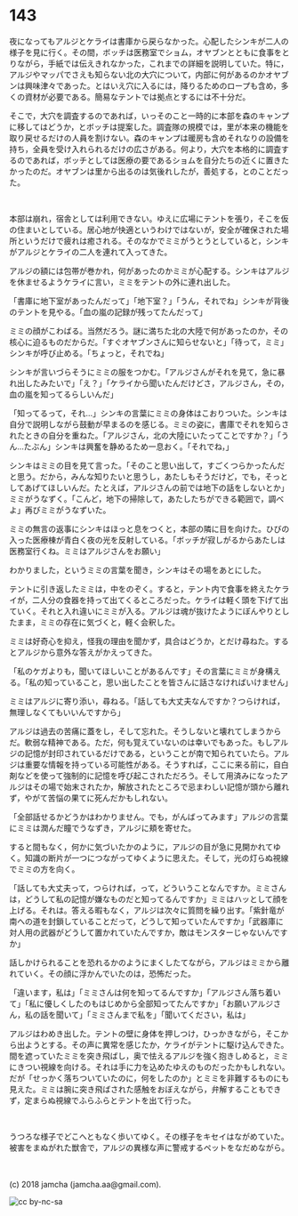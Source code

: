 # 143

夜になってもアルジとケライは書庫から戻らなかった。心配したシンキが二人の様子を見に行く。その間，ボッチは医務室でショム，オヤブンとともに食事をとりながら，手紙では伝えきれなかった，これまでの詳細を説明していた。特に，アルジやマッパでさえも知らない北の大穴について，内部に何があるのかオヤブンは興味津々であった。とはいえ穴に入るには，降りるためのロープも含め，多くの資材が必要である。簡易なテントでは拠点とするには不十分だ。  

そこで，大穴を調査するのであれば，いっそのこと一時的に本部を森のキャンプに移してはどうか，とボッチは提案した。調査隊の規模では，里が本来の機能を取り戻せるだけの人員を割けない。森のキャンプは暖房も含めそれなりの設備を持ち，全員を受け入れられるだけの広さがある。何より，大穴を本格的に調査するのであれば，ボッチとしては医療の要であるショムを自分たちの近くに置きたかったのだ。オヤブンは里から出るのは気後れしたが，善処する，とのことだった。  

<br>  

本部は崩れ，宿舎としては利用できない。ゆえに広場にテントを張り，そこを仮の住まいとしている。居心地が快適というわけではないが，安全が確保された場所というだけで疲れは癒される。そのなかでミミがうとうとしていると，シンキがアルジとケライの二人を連れて入ってきた。  

アルジの額には包帯が巻かれ，何があったのかミミが心配する。シンキはアルジを休ませるようケライに言い，ミミをテントの外に連れ出した。  

「書庫に地下室があったんだって」「地下室？」「うん，それでね」シンキが背後のテントを見やる。「血の嵐の記録が残ってたんだって」  

ミミの顔がこわばる。当然だろう。謎に満ちた北の大陸で何があったのか，その核心に迫るものだからだ。「すぐオヤブンさんに知らせないと」「待って，ミミ」シンキが呼び止める。「ちょっと，それでね」  

シンキが言いづらそうにミミの服をつかむ。「アルジさんがそれを見て，急に暴れ出したみたいで」「え？」「ケライから聞いたんだけどさ，アルジさん，その，血の嵐を知ってるらしいんだ」  

「知ってるって，それ…」シンキの言葉にミミの身体はこおりついた。シンキは自分で説明しながら鼓動が早まるのを感じる。ミミの姿に，書庫でそれを知らされたときの自分を重ねた。「アルジさん，北の大陸にいたってことですか？」「うん…たぶん」シンキは興奮を静めるため一息おく。「それでね，」  

シンキはミミの目を見て言った。「そのこと思い出して，すごくつらかったんだと思う。だから，みんな知りたいと思うし，あたしもそうだけど，でも，そっとしてあげてほしいんだ。たとえば，アルジさんの前では地下の話をしないとか」ミミがうなずく。「こんど，地下の掃除して，あたしたちができる範囲で，調べよ」再びミミがうなずいた。  

ミミの無言の返事にシンキはほっと息をつくと，本部の隣に目を向けた。ひびの入った医療棟が青白く夜の光を反射している。「ボッチが寂しがるからあたしは医務室行くね。ミミはアルジさんをお願い」  

わかりました，というミミの言葉を聞き，シンキはその場をあとにした。  

テントに引き返したミミは，中をのぞく。すると，テント内で食事を終えたケライが，二人分の食器を持って出てくるところだった。ケライは軽く頭を下げて出ていく。それと入れ違いにミミが入る。アルジは魂が抜けたようにぼんやりとしたまま，ミミの存在に気づくと，軽く会釈した。  

ミミは好奇心を抑え，怪我の理由を聞かず，具合はどうか，とだけ尋ねた。するとアルジから意外な答えがかえってきた。  

「私のケガよりも，聞いてほしいことがあるんです」その言葉にミミが身構える。「私の知っていること，思い出したことを皆さんに話さなければいけません」  

ミミはアルジに寄り添い，尋ねる。「話しても大丈夫なんですか？つらければ，無理しなくてもいいんですから」  

アルジは過去の苦痛に蓋をし，そして忘れた。そうしないと壊れてしまうからだ。軟弱な精神である。ただ，何も覚えていないのは幸いでもあった。もしアルジの記憶が封印されているだけである，ということが南で知られていたら。アルジは重要な情報を持っている可能性がある。そうすれば，ここに来る前に，自白剤などを使って強制的に記憶を呼び起こされただろう。そして用済みになったアルジはその場で始末されたか，解放されたところで忌まわしい記憶が頭から離れず，やがて苦悩の果てに死んだかもしれない。  

「全部話せるかどうかはわかりません。でも，がんばってみます」アルジの言葉にミミは潤んだ瞳でうなずき，アルジに頬を寄せた。  

すると間もなく，何かに気づいたかのように，アルジの目が急に見開かれてゆく。知識の断片が一つにつながってゆくように思えた。そして，光の灯らぬ視線でミミの方を向く。  

「話しても大丈夫って，つらければ，って，どういうことなんですか。ミミさんは，どうして私の記憶が嫌なものだと知ってるんですか」ミミはハッとして顔を上げる。それは。答える暇もなく，アルジは次々に質問を繰り出す。「紫針竜が南への道を封鎖していることだって，どうして知っていたんですか」「武器庫に対人用の武器がどうして置かれていたんですか，敵はモンスターじゃないんですか」  

話しかけられることを恐れるかのようにまくしたてながら，アルジはミミから離れていく。その顔に浮かんでいたのは，恐怖だった。  

「違います，私は」「ミミさんは何を知ってるんですか」「アルジさん落ち着いて」「私に優しくしたのもはじめから全部知ってたんですか」「お願いアルジさん，私の話を聞いて」「ミミさんまで私を」「聞いてください，私は」  

アルジはわめき出した。テントの壁に身体を押しつけ，ひっかきながら，そこから出ようとする。その声に異常を感じたか，ケライがテントに駆け込んできた。間を遮っていたミミを突き飛ばし，奥で怯えるアルジを強く抱きしめると，ミミにきつい視線を向ける。それは手に力を込めたゆえのものだったかもしれない。だが「せっかく落ちついていたのに，何をしたのか」とミミを非難するものにも見えた。ミミは腕に突き飛ばされた感触をおぼえながら，弁解することもできず，定まらぬ視線でふらふらとテントを出て行った。  

<br>  

うつろな様子でどこへともなく歩いてゆく。その様子をキセイはながめていた。被害をまぬがれた獣舎で，アルジの異様な声に警戒するペットをなだめながら。  

<br>  
<br>  
(c) 2018 jamcha (jamcha.aa@gmail.com).  

![cc by-nc-sa](http://i.creativecommons.org/l/by-nc-sa/4.0/88x31.png)
